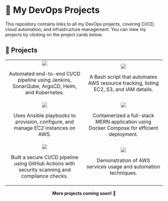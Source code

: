 # 🚀 My DevOps Projects  

This repository contains links to all my DevOps projects, covering CI/CD, cloud automation, and infrastructure management. You can view my projects by clicking on the project cards below.

## 🔗 Projects  

<table>
  <tr>
    <td width="50%" align="center">
      <a href="https://github.com/akshayachar03/CICD-Pipeline-Using-Jenkins/tree/main/java-maven-sonar-argocd-helm-k8s" target="_blank">
        <img src="https://img.shields.io/badge/CI%2FCD%20Pipeline%20using%20Jenkins-D24939?style=for-the-badge&logo=jenkins&logoColor=white" />
      </a>
      <p>Automated end-to-end CI/CD pipeline using Jenkins, SonarQube, ArgoCD, Helm, and Kubernetes.</p>
    </td>
    <td width="50%" align="center">
      <a href="https://github.com/akshayachar03/Shell-scripting-examples/tree/main/AWS-Resource_Tracker" target="_blank">
        <img src="https://img.shields.io/badge/AWS%20Resource%20Tracker-4EAA25?style=for-the-badge&logo=gnubash&logoColor=white" />
      </a>
      <p>A Bash script that automates AWS resource tracking, listing EC2, S3, and IAM details.</p>
    </td>
  </tr>
  <tr>
    <td width="50%" align="center">
      <a href="https://github.com/akshayachar03/Ansible-Projects/tree/main/Resource-Creation" target="_blank">
        <img src="https://img.shields.io/badge/Automating%20EC2%20Instance%20Management%20using%20Ansible-EE0000?style=for-the-badge&logo=ansible&logoColor=white"/>
      </a>
      <p>Uses Ansible playbooks to provision, configure, and manage EC2 instances on AWS.</p>
    </td>
    <td width="50%" align="center">
      <a href="https://github.com/akshayachar03/Docker-projects/tree/main/docker-compose" target="_blank">
        <img src="https://img.shields.io/badge/Containerizing%20a%20MERN%20Stack%20App%20using%20Docker%20Compose-2496ED?style=for-the-badge&logo=docker&logoColor=white" />
      </a>
      <p>Containerized a full-stack MERN application using Docker Compose for efficient deployment.</p>
    </td>
  </tr>
  <tr>
    <td width="50%" align="center">
      <a href="https://github.com/akshayachar03/devsecops-pipeline" target="_blank">
        <img src="https://img.shields.io/badge/DevSecOps%20Pipeline%20using%20GitHub%20Actions-24292F?style=for-the-badge&logo=githubactions&logoColor=white" />
      </a>
      <p>Built a secure CI/CD pipeline using GitHub Actions with security scanning and compliance checks.</p>
    </td>
    <td width="50%" align="center">
      <a href="https://github.com/akshayachar03/AWSDemo" target="_blank">
        <img src="https://img.shields.io/badge/AWS%20App%20Deployment-FF5733?style=for-the-badge&logo=cloudflare&logoColor=white" />
      </a>
      <p>Demonstration of AWS services usage and automation techniques.</p>
    </td>
  </tr>
</table>

<div align="center">
  <strong>More projects coming soon! 🚀</strong>
</div>
